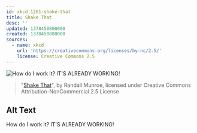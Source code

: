 ```yaml
---
id: xkcd.1261-shake-that
title: Shake That
desc: ''
updated: 1378450800000
created: 1378450800000
sources:
  - name: xkcd
    url: 'https://creativecommons.org/licenses/by-nc/2.5/'
    license: Creative Commons 2.5
---
```

![How do I work it? IT'S ALREADY WORKING!](https://imgs.xkcd.com/comics/shake_that.png)
> "[Shake That](https://xkcd.com/1261/)", by Randall Munroe, licensed under Creative Commons Attribution-NonCommercial 2.5 License

## Alt Text
How do I work it? IT'S ALREADY WORKING!
